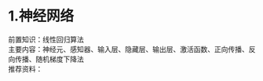 # 1.神经网络
前置知识：线性回归算法  
主要内容：神经元、感知器、输入层、隐藏层、输出层、激活函数、正向传播、反向传播、随机梯度下降法  
推荐资料：[](https://github.com/NLP-LOVE/ML-NLP/tree/master/Deep%20Learning/10.%20Neural%20Network)

